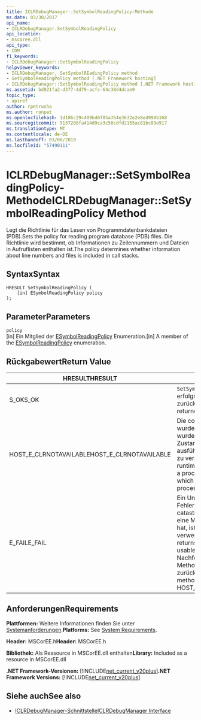 ```yaml
---
title: ICLRDebugManager::SetSymbolReadingPolicy-Methode
ms.date: 03/30/2017
api_name:
- ICLRDebugManager.SetSymbolReadingPolicy
api_location:
- mscoree.dll
api_type:
- COM
f1_keywords:
- ICLRDebugManager::SetSymbolReadingPolicy
helpviewer_keywords:
- ICLRDebugManager, SetSymbolREadingPolicy method
- SetSymbolReadingPolicy method [.NET Framework hosting]
- ICLRDebugManager::SetSymbolReadingPolicy method [.NET Framework hosting]
ms.assetid: bd921fa2-d377-4d79-acfc-64c38d4dcae9
topic_type:
- apiref
author: rpetrusha
ms.author: ronpet
ms.openlocfilehash: 1d186c29c409bd6f85a764e3632e2e8e4998b168
ms.sourcegitcommit: 5137208fa414d9ca3c58cdfd2155ac81bc89e917
ms.translationtype: MT
ms.contentlocale: de-DE
ms.lasthandoff: 03/06/2019
ms.locfileid: "57490111"
---
```

# <a name="iclrdebugmanagersetsymbolreadingpolicy-method"></a><span data-ttu-id="054f2-102">ICLRDebugManager::SetSymbolReadingPolicy-Methode</span><span class="sxs-lookup"><span data-stu-id="054f2-102">ICLRDebugManager::SetSymbolReadingPolicy Method</span></span>
<span data-ttu-id="054f2-103">Legt die Richtlinie für das Lesen von Programmdatenbankdateien (PDB).</span><span class="sxs-lookup"><span data-stu-id="054f2-103">Sets the policy for reading program database (PDB) files.</span></span> <span data-ttu-id="054f2-104">Die Richtlinie wird bestimmt, ob Informationen zu Zeilennummern und Dateien in Aufruflisten enthalten ist.</span><span class="sxs-lookup"><span data-stu-id="054f2-104">The policy determines whether information about line numbers and files is included in call stacks.</span></span>  
  
## <a name="syntax"></a><span data-ttu-id="054f2-105">Syntax</span><span class="sxs-lookup"><span data-stu-id="054f2-105">Syntax</span></span>  
  
```  
HRESULT SetSymbolReadingPolicy (  
    [in] ESymbolReadingPolicy policy  
);  
```  
  
## <a name="parameters"></a><span data-ttu-id="054f2-106">Parameter</span><span class="sxs-lookup"><span data-stu-id="054f2-106">Parameters</span></span>  
 `policy`  
 <span data-ttu-id="054f2-107">[in] Ein Mitglied der [ESymbolReadingPolicy](../../../../docs/framework/unmanaged-api/hosting/esymbolreadingpolicy-enumeration.md) Enumeration.</span><span class="sxs-lookup"><span data-stu-id="054f2-107">[in] A member of the [ESymbolReadingPolicy](../../../../docs/framework/unmanaged-api/hosting/esymbolreadingpolicy-enumeration.md) enumeration.</span></span>  
  
## <a name="return-value"></a><span data-ttu-id="054f2-108">Rückgabewert</span><span class="sxs-lookup"><span data-stu-id="054f2-108">Return Value</span></span>  
  
|<span data-ttu-id="054f2-109">HRESULT</span><span class="sxs-lookup"><span data-stu-id="054f2-109">HRESULT</span></span>|<span data-ttu-id="054f2-110">Beschreibung</span><span class="sxs-lookup"><span data-stu-id="054f2-110">Description</span></span>|  
|-------------|-----------------|  
|<span data-ttu-id="054f2-111">S_OK</span><span class="sxs-lookup"><span data-stu-id="054f2-111">S_OK</span></span>|<span data-ttu-id="054f2-112">`SetSymbolReadingPolicy` wurde erfolgreich zurückgegeben.</span><span class="sxs-lookup"><span data-stu-id="054f2-112">`SetSymbolReadingPolicy` returned successfully.</span></span>|  
|<span data-ttu-id="054f2-113">HOST_E_CLRNOTAVAILABLE</span><span class="sxs-lookup"><span data-stu-id="054f2-113">HOST_E_CLRNOTAVAILABLE</span></span>|<span data-ttu-id="054f2-114">Die common Language Runtime (CLR) wurde nicht in einen Prozess geladen wurde, oder die CLR ist in einem Zustand, in dem nicht verwalteten Code ausführen oder den Aufruf erfolgreich zu verarbeiten.</span><span class="sxs-lookup"><span data-stu-id="054f2-114">The common language runtime (CLR) has not been loaded into a process, or the CLR is in a state in which it cannot run managed code or process the call successfully.</span></span>|  
|<span data-ttu-id="054f2-115">E_FAIL</span><span class="sxs-lookup"><span data-stu-id="054f2-115">E_FAIL</span></span>|<span data-ttu-id="054f2-116">Ein Unbekannter Schwerwiegender Fehler ist aufgetreten.</span><span class="sxs-lookup"><span data-stu-id="054f2-116">An unknown catastrophic failure occurred.</span></span> <span data-ttu-id="054f2-117">Wenn eine Methode E_FAIL zurückgegeben hat, ist die CLR nicht mehr im Prozess verwendet werden.</span><span class="sxs-lookup"><span data-stu-id="054f2-117">After a method returns E_FAIL, the CLR is no longer usable within the process.</span></span> <span data-ttu-id="054f2-118">Nachfolgende Aufrufe zum Hosten der Methoden HOST_E_CLRNOTAVAILABLE zurück.</span><span class="sxs-lookup"><span data-stu-id="054f2-118">Subsequent calls to hosting methods return HOST_E_CLRNOTAVAILABLE.</span></span>|  
  
## <a name="requirements"></a><span data-ttu-id="054f2-119">Anforderungen</span><span class="sxs-lookup"><span data-stu-id="054f2-119">Requirements</span></span>  
 <span data-ttu-id="054f2-120">**Plattformen:** Weitere Informationen finden Sie unter [Systemanforderungen](../../../../docs/framework/get-started/system-requirements.md).</span><span class="sxs-lookup"><span data-stu-id="054f2-120">**Platforms:** See [System Requirements](../../../../docs/framework/get-started/system-requirements.md).</span></span>  
  
 <span data-ttu-id="054f2-121">**Header:** MSCorEE.h</span><span class="sxs-lookup"><span data-stu-id="054f2-121">**Header:** MSCorEE.h</span></span>  
  
 <span data-ttu-id="054f2-122">**Bibliothek:** Als Ressource in MSCorEE.dll enthalten</span><span class="sxs-lookup"><span data-stu-id="054f2-122">**Library:** Included as a resource in MSCorEE.dll</span></span>  
  
 <span data-ttu-id="054f2-123">**.NET Framework-Versionen:** [!INCLUDE[net_current_v20plus](../../../../includes/net-current-v20plus-md.md)]</span><span class="sxs-lookup"><span data-stu-id="054f2-123">**.NET Framework Versions:** [!INCLUDE[net_current_v20plus](../../../../includes/net-current-v20plus-md.md)]</span></span>  
  
## <a name="see-also"></a><span data-ttu-id="054f2-124">Siehe auch</span><span class="sxs-lookup"><span data-stu-id="054f2-124">See also</span></span>
- [<span data-ttu-id="054f2-125">ICLRDebugManager-Schnittstelle</span><span class="sxs-lookup"><span data-stu-id="054f2-125">ICLRDebugManager Interface</span></span>](../../../../docs/framework/unmanaged-api/hosting/iclrdebugmanager-interface.md)
